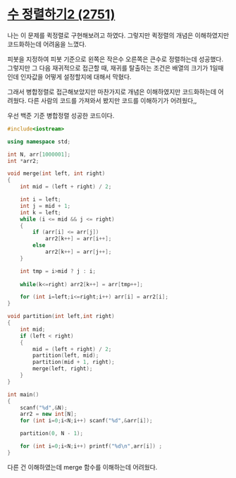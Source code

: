# [수 정렬하기2 (2751)](https://www.acmicpc.net/problem/2751)

나는 이 문제를 퀵정렬로 구현해보려고 하였다.
그렇지만 퀵정렬의 개념은 이해하였지만 코드화하는데 어려움을 느꼈다.

피봇을 지정하여 피봇 기준으로 왼쪽은 작은수 오른쪽은 큰수로 정렬하는데 성공했다.
그렇지만 그 다음 재귀적으로 접근할 때, 
재귀를 탈출하는 조건은 배열의 크기가 1일때 인데 인자값을 어떻게 설정할지에 대해서 막혔다.

그래서 병합정렬로 접근해보았지만 마찬가지로 개념은 이해하였지만 코드화하는데 어려웠다.
다른 사람의 코드를 가져와서 봤지만 코드를 이해하기가 어려웠다,,

우선 백준 기준 병합정렬 성공한 코드이다.

```c++
#include<iostream>

using namespace std;

int N, arr[1000001];
int *arr2;

void merge(int left, int right)
{
	int mid = (left + right) / 2;

	int i = left;
	int j = mid + 1;
	int k = left;
	while (i <= mid && j <= right)
	{
		if (arr[i] <= arr[j]) 
			arr2[k++] = arr[i++]; 
		else
			arr2[k++] = arr[j++];
	}

	int tmp = i>mid ? j : i;
	
	while(k<=right) arr2[k++] = arr[tmp++];

	for (int i=left;i<=right;i++) arr[i] = arr2[i];
}

void partition(int left,int right)
{
	int mid;
	if (left < right)
	{
		mid = (left + right) / 2; 
		partition(left, mid);
		partition(mid + 1, right);
		merge(left, right);
	}
}

int main()
{
	scanf("%d",&N);
	arr2 = new int[N];
	for (int i=0;i<N;i++) scanf("%d",&arr[i]);

	partition(0, N - 1);

	for (int i=0;i<N;i++) printf("%d\n",arr[i]) ;
}
```

다른 건 이해하였는데 merge 함수를 이해하는데 어려웠다.